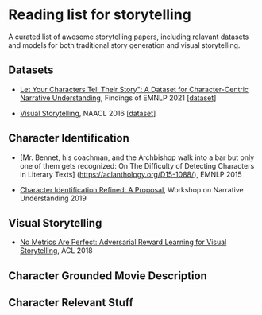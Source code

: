 # Reading list for storytelling

A curated list of awesome storytelling papers, including relavant datasets and models for both traditional story generation and visual storytelling.

## Datasets

* [Let Your Characters Tell Their Story": A Dataset for Character-Centric Narrative Understanding](https://arxiv.org/abs/2109.05438), Findings of EMNLP 2021 [[dataset]](https://github.com/fabrahman/char-centric-story) 

* [Visual Storytelling](https://arxiv.org/abs/1604.03968), NAACL 2016 [[dataset]](https://visionandlanguage.net/VIST/)


## Character Identification

* [Mr. Bennet, his coachman, and the Archbishop walk into a bar but only one of them gets recognized: On The Difficulty of Detecting Characters in Literary Texts] (https://aclanthology.org/D15-1088/), EMNLP 2015

* [Character Identification Refined: A Proposal](https://aclanthology.org/W19-2402/), Workshop on Narrative Understanding 2019

## Visual Storytelling

* [No Metrics Are Perfect: Adversarial Reward Learning for Visual Storytelling](https://arxiv.org/abs/1804.09160), ACL 2018

## Character Grounded Movie Description

## Character Relevant Stuff

